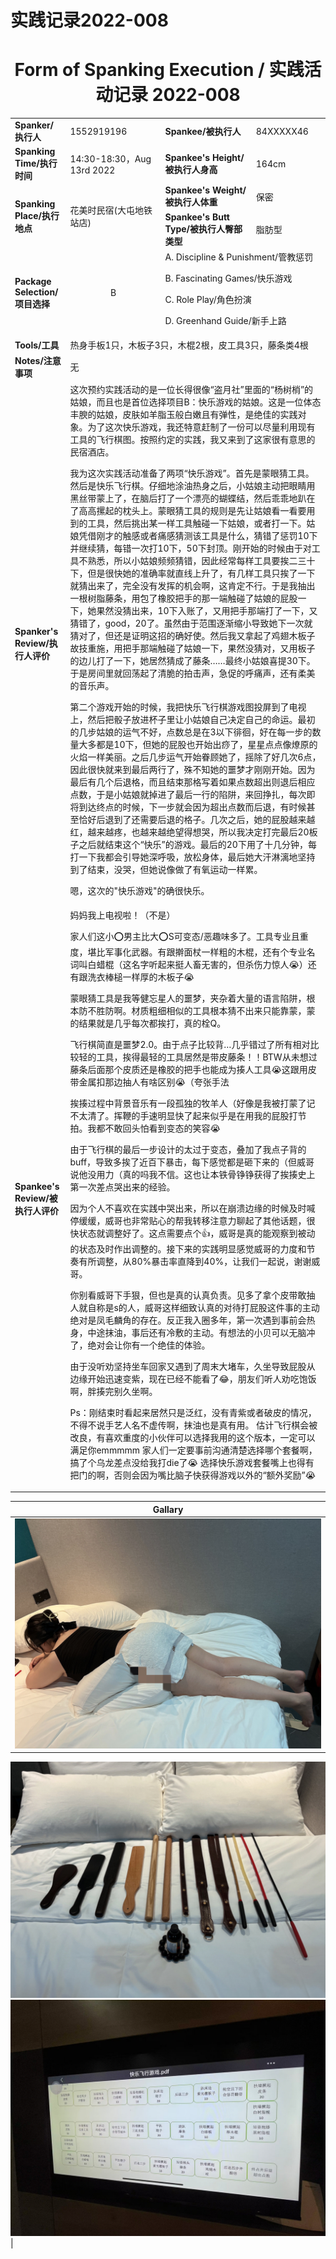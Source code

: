 # 实践记录2022-008

# <center>Form of Spanking Execution / 实践活动记录 2022-008</center>
<table>
    <tr>
        <td><b>Spanker/执行人</b></td>
        <td>1552919196</td>
        <td><b>Spankee/被执行人</b></td>
        <td>84XXXXX46</td>
    </tr>
    <tr>
        <td><b>Spanking Time/执行时间</b></td>
        <td>14:30-18:30，Aug 13rd 2022</td>
        <td><b>Spankee's Height/被执行人身高</b></td>
        <td>164cm</td>
    </tr>
    <tr>
        <td rowspan=2><b>Spanking Place/执行地点</b></td>
        <td rowspan=2>花美时民宿(大屯地铁站店)</td>
        <td><b>Spankee's Weight/被执行人体重</b></td>
        <td>保密</td>
    </tr> 
    <tr>
        <td><b>Spankee's Butt Type/被执行人臀部类型</b></td>
        <td>脂肪型</td>
    </tr>
    <tr>
        <td><b>Package Selection/项目选择</b></td>
        <td style="text-align: center;">B</td>
        <td colspan =2>
        A. Discipline & Punishment/管教惩罚

B. Fascinating Games/快乐游戏

C. Role Play/角色扮演

D. Greenhand Guide/新手上路
        </td>
    </tr>
    <tr>
        <td><b>Tools/工具</b></td>
        <td colspan=3>热身手板1只，木板子3只，木棍2根，皮工具3只，藤条类4根</td>
    </tr>
    <tr>
        <td><b>Notes/注意事项</b></td>
        <td colspan=3>无</td>
    </tr>
    <tr>
        <td><b>Spanker's Review/执行人评价</b></td>
        <td colspan=3>这次预约实践活动的是一位长得很像“盗月社”里面的“杨树梢”的姑娘，而且也是首位选择项目B：快乐游戏的姑娘。这是一位体态丰腴的姑娘，皮肤如羊脂玉般白嫩且有弹性，是绝佳的实践对象。为了这次快乐游戏，我还特意赶制了一份可以尽量利用现有工具的飞行棋图。按照约定的实践，我又来到了这家很有意思的民宿酒店。

我为这次实践活动准备了两项“快乐游戏”。首先是蒙眼猜工具。然后是快乐飞行棋。仔细地涂油热身之后，小姑娘主动把眼睛用黑丝带蒙上了，在脑后打了一个漂亮的蝴蝶结，然后乖乖地趴在了高高摞起的枕头上。蒙眼猜工具的规则是先让姑娘看一看要用到的工具，然后挑出某一样工具触碰一下姑娘，或者打一下。姑娘凭借刚才的触感或者痛感猜测该工具是什么，猜错了惩罚10下并继续猜，每错一次打10下，50下封顶。刚开始的时候由于对工具不熟悉，所以小姑娘频频猜错，因此经常每样工具要挨二三十下，但是很快她的准确率就直线上升了，有几样工具只挨了一下就猜出来了，完全没有发挥的机会啊，这肯定不行。于是我抽出一根树脂藤条，用包了橡胶把手的那一端触碰了姑娘的屁股一下，她果然没猜出来，10下入账了，又用把手那端打了一下，又猜错了，good，20了。虽然由于范围逐渐缩小导致她下一次就猜对了，但还是证明这招的确好使。然后我又拿起了鸡翅木板子故技重施，用把手那端触碰了姑娘一下，果然没猜对，又用板子的边儿打了一下，她居然猜成了藤条……最终小姑娘喜提30下。于是房间里就回荡起了清脆的拍击声，急促的呼痛声，还有柔美的音乐声。

第二个游戏开始的时候，我把快乐飞行棋游戏图投屏到了电视上，然后把骰子放进杯子里让小姑娘自己决定自己的命运。最初的几步姑娘的运气不好，点数总是在3以下徘徊，好在每一步的数量大多都是10下，但她的屁股也开始出痧了，星星点点像燎原的火焰一样美丽。之后几步运气开始眷顾她了，摇除了好几次6点，因此很快就来到最后两行了，殊不知她的噩梦才刚刚开始。因为最后有几个后退格，而且结束那格写着如果点数超出则退后相应点数，于是小姑娘就掉进了最后一行的陷阱，来回挣扎，每次即将到达终点的时候，下一步就会因为超出点数而后退，有时候甚至恰好后退到了还需要后退的格子。几次之后，她的屁股越来越红，越来越疼，也越来越绝望得想哭，所以我决定打完最后20板子之后就结束这个“快乐”的游戏。最后的20下用了十几分钟，每打一下我都会引导她深呼吸，放松身体，最后她大汗淋漓地坚持到了结束，没哭，但她说像做了有氧运动一样累。

嗯，这次的"快乐游戏"的确很快乐。
        </td>
    </tr>
    <tr>
        <td><b>Spankee's Review/被执行人评价 </b></td>
        <td colspan=3>妈妈我上电视啦！（不是）

​家人们这小⭕男主比大⭕S可变态/恶趣味多了。工具专业且重度，堪比军事化武器。有跟擀面杖一样粗的木棍，还有个专业名词叫白蜡棍（这名字听起来挺人畜无害的，但杀伤力惊人:sob:）还有跟洗衣棒槌一样厚的木板子:sob:

蒙眼猜工具是我等健忘星人的噩梦，夹杂着大量的语言陷阱，根本防不胜防啊。材质粗细相似的工具根本猜不出来只能靠蒙，蒙的结果就是几乎每次都挨打，真的栓Q。

飞行棋简直是噩梦2.0。由于点子比较背…几乎错过了所有相对比较轻的工具，挨得最轻的工具居然是带皮藤条！！BTW从未想过藤条后面那个皮质还是橡胶的把手也能成为揍人工具:sob:这跟用皮带金属扣那边抽人有啥区别:sob:（夸张手法

挨揍过程中背景音乐有一段孤独的牧羊人（好像是我被打蒙了记不太清了。挥鞭的手速明显快了起来似乎是在用我的屁股打节拍。我都不敢回头怕看到变态的笑容:sob:

​由于飞行棋的最后一步设计的太过于变态，叠加了我点子背的buff，导致多挨了近百下暴击，每下感觉都是砸下来的（但威哥说他没用力（真的吗我不信。这也让本铁骨铮铮获得了挨揍史上第一次差点哭出来的经验。

因为个人不喜欢在实践中哭出来，所以在崩溃边缘的时候及时喊停缓缓，威哥也非常贴心的帮我转移注意力聊起了其他话题，很快状态就调整好了。这点需要点个👍，威哥是真的能观察到被动的状态及时作出调整的。接下来的实践明显感觉威哥的力度和节奏有所调整，从80%暴击率直降到40%，让我们一起说，谢谢威哥。

你别看威哥下手狠，但也是真的认真负责。见多了拿个皮带敢抽人就自称是s的人，威哥这样细致认真的对待打屁股这件事的主动绝对是凤毛麟角的存在。反正我入圈多年，第一次遇到事前会热身，中途抹油，事后还有冷敷的主动。有想法的小贝可以无脑冲了，绝对会让你有一个绝佳的体验。

由于没听劝坚持坐车回家又遇到了周末大堵车，久坐导致屁股从边缘开始迅速变紫，现在已经不能看了:joy:，朋友们听人劝吃饱饭啊，胖揍完别久坐啊。

​Ps：
​刚结束时看起来居然只是泛红，没有青紫或者破皮的情况，不得不说手艺人名不虚传啊，抹油也是真有用。
估计飞行棋会被改良，有喜欢重度的小伙伴可以选择我用的这个版本，一定可以满足你emmmmm
家人们一定要事前沟通清楚选择哪个套餐啊，搞了个乌龙差点没给我打die了:sob:
选择快乐游戏套餐嘴上也得有把门的啊，否则会因为嘴比脑子快获得游戏以外的“额外奖励”:sob:</td>
    </tr>
</table>

|**Gallary**|
|---|
|![冷敷图](/images/2022-008.jpg "冷敷")
![工具图](/images/tools-2022-008.jpg "工具")
![游戏图](/images/games-2022-008.jpg "游戏")|

